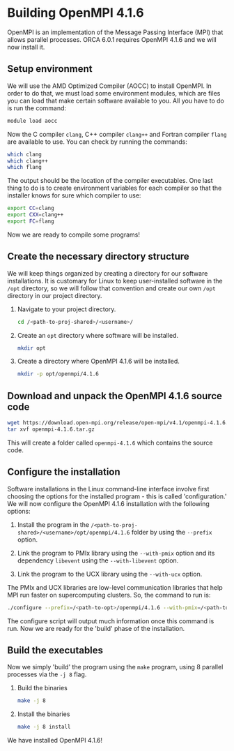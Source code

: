 # Building OpenMPI 4.1.6

OpenMPI is an implementation of the Message Passing Interface (MPI) that allows
parallel processes. ORCA 6.0.1 requires OpenMPI 4.1.6 and we will now install
it.

## Setup environment

We will use the AMD Optimized Compiler (AOCC) to install OpenMPI. In order to
do that, we must load some environment modules, which are files you can load
that make certain software available to you. All you have to do is run the
command:

```bash
module load aocc
```

Now the C compiler `clang`, C++ compiler `clang++` and Fortran compiler
`flang` are available to use. You can check by running the commands:

```bash
which clang
which clang++
which flang
```

The output should be the location of the compiler executables. One last
thing to do is to create environment variables for each compiler so that
the installer knows for sure which compiler to use:

```bash
export CC=clang
export CXX=clang++
export FC=flang
```

Now we are ready to compile some programs!

## Create the necessary directory structure

We will keep things organized by creating a directory for our software
installations. It is customary for Linux to keep user-installed software in
the `/opt` directory, so we will follow that convention and create our own
`/opt` directory in our project directory.

1. Navigate to your project directory.

    ```bash
    cd /<path-to-proj-shared>/<username>/
    ```

2. Create an `opt` directory where software will be installed.

    ```bash
    mkdir opt
    ```

3. Create a directory where OpenMPI 4.1.6 will be installed.

    ```bash
    mkdir -p opt/openmpi/4.1.6
    ```

## Download and unpack the OpenMPI 4.1.6 source code

```bash
wget https://download.open-mpi.org/release/open-mpi/v4.1/openmpi-4.1.6.tar.gz
tar xvf openmpi-4.1.6.tar.gz
```

This will create a folder called `openmpi-4.1.6` which contains the source
code. 

## Configure the installation

Software installations in the Linux command-line interface involve first
choosing the options for the installed program - this is called 
'configuration.' We will now configure the OpenMPI 4.1.6 installation with
the following options:

1. Install the program in the `/<path-to-proj-shared>/<username>/opt/openmpi/4.1.6`
   folder by using the `--prefix` option.

2. Link the program to PMIx library using the `--with-pmix` option and its
   dependency `libevent` using the `--with-libevent` option.

3. Link the program to the UCX library using the `--with-ucx` option.

The PMIx and UCX libraries are low-level communication libraries that help MPI
run faster on supercomputing clusters. So, the command to run is:

```bash
./configure --prefix=/<path-to-opt>/openmpi/4.1.6 --with-pmix=/<path-to-pmix> --with-libevent=/<path-to-libevent> --with-ucx=/<path-to-ucx>
```

The configure script will output much information once this command is run.
Now we are ready for the 'build' phase of the installation.

## Build the executables

Now we simply 'build' the program using the `make` program, using 8 parallel
processes via the `-j 8` flag.

1. Build the binaries
    ```bash
    make -j 8
    ```

2. Install the binaries
    ```bash
    make -j 8 install
    ```

We have installed OpenMPI 4.1.6!
